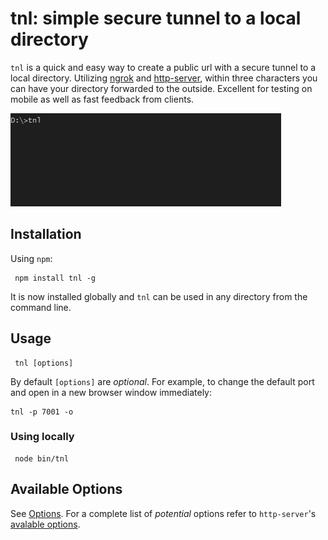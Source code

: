 # tnl: simple secure tunnel to a local directory

`tnl` is a quick and easy way to create a public url with a secure tunnel to a local directory. Utilizing [ngrok](https://ngrok.com/) and [http-server](https://github.com/indexzero/http-server), within three characters you can have your directory forwarded to the outside. Excellent for testing on mobile as well as fast feedback from clients.

![tnl Example](img/example.gif)

## Installation

Using `npm`:

     npm install tnl -g

It is now installed globally and `tnl` can be used in any directory from the command line.

## Usage

     tnl [options]

By default `[options]` are *optional*. 
For example, to change the default port and open in a new browser window immediately:

    tnl -p 7001 -o


### Using locally

     node bin/tnl


## Available Options

See [Options](docs/API.md#Options).
For a complete list of *potential* options refer to `http-server`'s [avalable options](https://www.npmjs.com/package/http-server#available-options).


